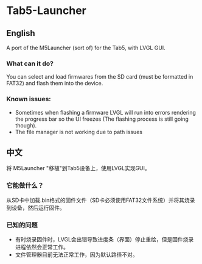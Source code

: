 # Tab5-Launcher

## English
A port of the M5Launcher (sort of) for the Tab5, with LVGL GUI.

### What can it do?
You can select and load firmwares from the SD card (must be formatted in FAT32) and flash them into the device.

### Known issues:
 - Sometimes when flashing a firmware LVGL will run into errors rendering the progress bar so the UI freezes (The flashing process is still going though).
 - The file manager is not working due to path issues

## 中文
将 M5Launcher "移植"到Tab5设备上，使用LVGL实现GUI。

### 它能做什么？
从SD卡中加载.bin格式的固件文件（SD卡必须使用FAT32文件系统）并将其烧录到设备，然后运行固件。

### 已知的问题
 - 有时烧录固件时，LVGL会出错导致进度条（界面）停止重绘，但是固件烧录进程依然会正常工作。
 - 文件管理器目前无法正常工作，因为默认路径不对。